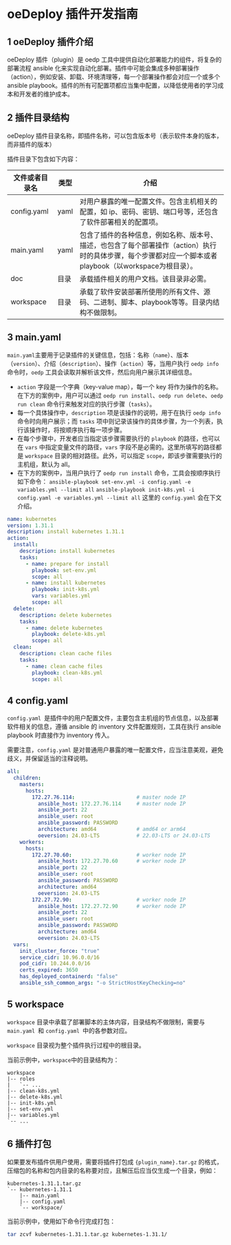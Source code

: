 # oeDeploy 插件开发指南

## 1 oeDeploy 插件介绍

oeDeploy 插件（plugin）是 oedp 工具中提供自动化部署能力的组件，将复杂的部署流程 ansible 化来实现自动化部署。插件中可能会集成多种部署操作（action），例如安装、卸载、环境清理等，每一个部署操作都会对应一个或多个 ansible playbook。插件的所有可配置项都应当集中配置，以降低使用者的学习成本和开发者的维护成本。

## 2 插件目录结构

oeDeploy 插件目录名称，即插件名称，可以包含版本号（表示软件本身的版本，而非插件的版本）

插件目录下包含如下内容：

| 文件或者目录名 | 类型 | 介绍                                                                                                                                                      |
| -------------- | ---- | --------------------------------------------------------------------------------------------------------------------------------------------------------- |
| config.yaml    | yaml | 对用户暴露的唯一配置文件。包含主机相关的配置，如 ip、密码、密钥、端口号等，还包含了软件部署相关的配置项。                                                 |
| main.yaml      | yaml | 包含了插件的各种信息，例如名称、版本号、描述，也包含了每个部署操作（action）执行时的具体步骤，每个步骤都对应一个脚本或者playbook（以workspace为根目录）。 |
| doc            | 目录 | 承载插件相关的用户文档。该目录非必需。                                                                                                                    |
| workspace      | 目录 | 承载了软件安装部署所使用的所有文件、源码、二进制、脚本、playbook等等。目录内结构不做限制。                                                                |

## 3 main.yaml

`main.yaml`主要用于记录插件的关键信息，包括：名称（`name`）、版本（`version`）、介绍（`description`）、操作（`action`）等，当用户执行 `oedp info` 命令时，`oedp` 工具会读取并解析该文件，然后向用户展示其详细信息。

- `action` 字段是一个字典（key-value map），每一个 key 将作为操作的名称。在下方的案例中，用户可以通过 `oedp run install`、`oedp run delete`、`oedp run clean` 命令行来触发对应的执行步骤（`tasks`）。
- 每一个具体操作中，`description` 项是该操作的说明，用于在执行 `oedp info` 命令时向用户展示；而 `tasks` 项中则记录该操作的具体步骤，为一个列表，执行该操作时，将按顺序执行每一项步骤。
- 在每个步骤中，开发者应当指定该步骤需要执行的 `playbook` 的路径，也可以在 `vars` 中指定变量文件的路径，`vars` 字段不是必需的。这里所填写的路径都是 `workspace` 目录的相对路径。此外，可以指定 `scope`，即该步骤需要执行的主机组，默认为 all。
- 在下方的案例中，当用户执行了 `oedp run install` 命令，工具会按顺序执行如下命令：
  `ansible-playbook set-env.yml -i config.yaml -e variables.yml --limit all`
  `ansible-playbook init-k8s.yml -i config.yaml -e variables.yml --limit all`
  这里的 `config.yaml` 会在下文介绍。

```yaml
name: kubernetes
version: 1.31.1
description: install kubernetes 1.31.1
action:
  install:
    description: install kubernetes
    tasks:
      - name: prepare for install
        playbook: set-env.yml
        scope: all
      - name: install kubernetes
        playbook: init-k8s.yml
        vars: variables.yml
        scope: all
  delete:
    description: delete kubernetes
    tasks:
      - name: delete kubernetes
        playbook: delete-k8s.yml
        scope: all
  clean:
    description: clean cache files
    tasks:
      - name: clean cache files
        playbook: clean-k8s.yml
        scope: all
```

## 4 config.yaml

`config.yaml `是插件中的用户配置文件，主要包含主机组的节点信息，以及部署软件相关的信息，遵循 ansible 的 inventory 文件配置规则，工具在执行 ansible playbook 时直接作为 inventory 传入。

需要注意，`config.yaml` 是对普通用户暴露的唯一配置文件，应当注意美观，避免歧义，并保留适当的注释说明。

```yaml
all:
  children:
    masters:
      hosts:
        172.27.76.114:                    # master node IP
          ansible_host: 172.27.76.114     # master node IP
          ansible_port: 22
          ansible_user: root
          ansible_password: PASSWORD
          architecture: amd64             # amd64 or arm64
          oeversion: 24.03-LTS            # 22.03-LTS or 24.03-LTS
    workers:
      hosts:
        172.27.70.60:                     # worker node IP
          ansible_host: 172.27.70.60      # worker node IP
          ansible_port: 22
          ansible_user: root
          ansible_password: PASSWORD
          architecture: amd64
          oeversion: 24.03-LTS
        172.27.72.90:                     # worker node IP
          ansible_host: 172.27.72.90      # worker node IP
          ansible_port: 22
          ansible_user: root
          ansible_password: PASSWORD
          architecture: amd64
          oeversion: 24.03-LTS
  vars:
    init_cluster_force: "true"
    service_cidr: 10.96.0.0/16
    pod_cidr: 10.244.0.0/16
    certs_expired: 3650
    has_deployed_containerd: "false"
    ansible_ssh_common_args: "-o StrictHostKeyChecking=no"
```

## 5 workspace

`workspace` 目录中承载了部署脚本的主体内容，目录结构不做限制，需要与 `main.yaml `和 `config.yaml `中的各参数对应。

`workspace` 目录视为整个插件执行过程中的根目录。

当前示例中，`workspace`中的目录结构为：

```
workspace
|-- roles
|   `-- ...
|-- clean-k8s.yml
|-- delete-k8s.yml
|-- init-k8s.yml
|-- set-env.yml
|-- variables.yml
`-- ...
```

## 6 插件打包

如果要发布插件供用户使用，需要将插件打包成 `{plugin_name}.tar.gz` 的格式，压缩包的名称和包内目录的名称要对应，且解压后应当仅生成一个目录，例如：

```
kubernetes-1.31.1.tar.gz
`-- kubernetes-1.31.1
    |-- main.yaml 
    |-- config.yaml
    `-- workspace/
```

当前示例中，使用如下命令行完成打包：

````bash
tar zcvf kubernetes-1.31.1.tar.gz kubernetes-1.31.1/
````
